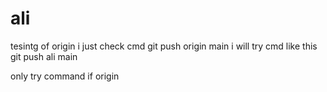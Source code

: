 # ali
tesintg of origin
i just check cmd git push origin main 
i will try cmd like this git push ali main

<P>only try command if origin </p>
